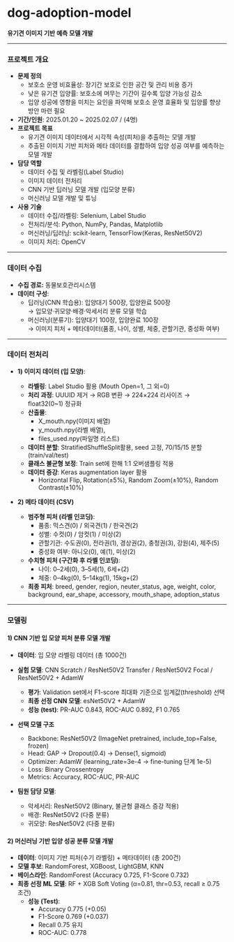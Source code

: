 # dog-adoption-model
**유기견 이미지 기반 예측 모델 개발**  

--- 

### 프로젝트 개요 
- **문제 정의** 
    - 보호소 운영 비효율성: 장기간 보호로 인한 공간 및 관리 비용 증가 
    - 낮은 유기견 입양률: 보호소에 머무는 기간이 길수록 입양 가능성 감소 
    - 입양 성공에 영향을 미치는 요인을 파악해 보호소 운영 효율화 및 입양률 향상 방안 마련 필요  
- **기간/인원**: 2025.01.20 ~ 2025.02.07 / (4명) 
- **프로젝트 목표**
    - 유기견 이미지 데이터에서 시각적 속성(피처)을 추출하는 모델 개발 
    - 추출된 이미지 기반 피처와 메타 데이터를 결합하여 입양 성공 여부를 예측하는 모델 개발  
- **담당 역할**
    - 데이터 수집 및 라벨링(Label Studio)
    - 이미지 데이터 전처리
    - CNN 기반 딥러닝 모델 개발 (입모양 분류)
    - 머신러닝 모델 개발 및 튜닝 
- **사용 기술**
    - 데이터 수집/라벨링: Selenium, Label Studio 
    - 전처리/분석: Python, NumPy, Pandas, Matplotlib  
    - 머신러닝/딥러닝: scikit-learn, TensorFlow(Keras, ResNet50V2) 
    - 이미지 처리: OpenCV  

---  

### 데이터 수집 
- **수집 경로:** 동물보호관리시스템 
- **데이터 구성**: 
    - 딥러닝(CNN 학습용): 입양대기 500장, 입양완료 500장  
      → 입모양·귀모양·배경·악세서리 분류 모델 학습  
    - 머신러닝(분류기): 입양대기 100장, 입양완료 100장  
      → 이미지 피처 + 메타데이터(품종, 나이, 성별, 체중, 관할기관, 중성화 여부)  

---  

### 데이터 전처리 
- **1) 이미지 데이터 (입 모양)**: 
    - **라벨링**: Label Studio 활용 (Mouth Open=1, 그 외=0)  
    - **처리 과정**: UUUID 제거 → RGB 변환 → 224×224 리사이즈 → float32(0~1) 정규화  
    - **산출물**: 
        - X_mouth.npy(이미지 배열)
        - y_mouth.npy(라벨 배열),  
        - files_used.npy(파일명 리스트)   
    - **데이터 분할**: StratifiedShuffleSplit활용, seed 고정, 70/15/15 분할 (train/val/test) 
    - **클래스 불균형 보정**: Train set에 한해 1:1 오버샘플링 적용
    - **데이터 증강**: Keras augmentation layer 활용  
        - Horizontal Flip, Rotation(±5%), Random Zoom(±10%), Random Contrast(±10%)   

- **2) 메타 데이터 (CSV)**
    - **범주형 피처 (라벨 인코딩)**:  
        - 품종: 믹스견(0) / 외국견(1) / 한국견(2)  
        - 성별: 수컷(0) / 암컷(1) / 미상(2)  
        - 관할기관: 수도권(0), 전라권(1), 경상권(2), 충청권(3), 강원(4), 제주(5)  
        - 중성화 여부: 아니오(0), 예(1), 미상(2)  
    - **수치형 피처 (구간화 후 라벨 인코딩)**:  
        - 나이: 0–2세(0), 3–5세(1), 6세+(2)  
        - 체중: 0–4kg(0), 5–14kg(1), 15kg+(2)
    - **최종 피처**: 
    breed, gender, region, neuter_status, age, weight, color, background, ear_shape, accessory, mouth_shape, adoption_status  

--- 

### 모델링 
#### 1) CNN 기반 입 모양 피처 분류 모델 개발   
- **데이터**: 입 모양 라벨링 데이터 (총 1000건)  
- **실험 모델**: CNN Scratch / ResNet50V2 Transfer / ResNet50V2 Focal / ResNet50V2 + AdamW  
    - **평가**: Validation set에서 F1-score 최대화 기준으로 임계값(threshold) 선택  
    - **최종 선정 CNN 모델**: esNet50V2 + AdamW  
    - **성능 (test)**: PR-AUC 0.843, ROC-AUC 0.892, F1 0.765
- **선택 모델 구조** 
    - Backbone: ResNet50V2 (ImageNet pretrained, include_top=False, frozen)
    - Head: GAP → Dropout(0.4) → Dense(1, sigmoid)
    - Optimizer: AdamW (learning_rate=3e-4 → fine-tuning 단계 1e-5)
    - Loss: Binary Crossentropy
    - Metrics: Accuracy, ROC-AUC, PR-AUC

- **팀원 담당 모델**:
    - 악세서리: ResNet50V2 (Binary, 불균형 클래스 증강 적용)  
    - 배경: ResNet50V2 (다중 분류)  
    - 귀모양: ResNet50V2 (다중 분류)  

#### 2) 머신러닝 기반 입양 성공 분류 모델 개발  
- **데이터**: 이미지 기반 피처(수기 라벨링) + 메타데이터 (총 200건)
- **모델 후보**: RandomForest, XGBoost, LightGBM, KNN
- **베이스라인**: RandomForest (Accuracy 0.725, F1-Score 0.732)  
- **최종 선정 ML 모델**: RF + XGB Soft Voting (α=0.81, thr=0.53, recall ≥ 0.75 조건)
    - **성능 (Test)**: 
        - Accuracy 0.775 (+0.05)
        - F1-Score 0.769 (+0.037)
        - Recall 0.75 유지  
        - ROC-AUC: 0.778  